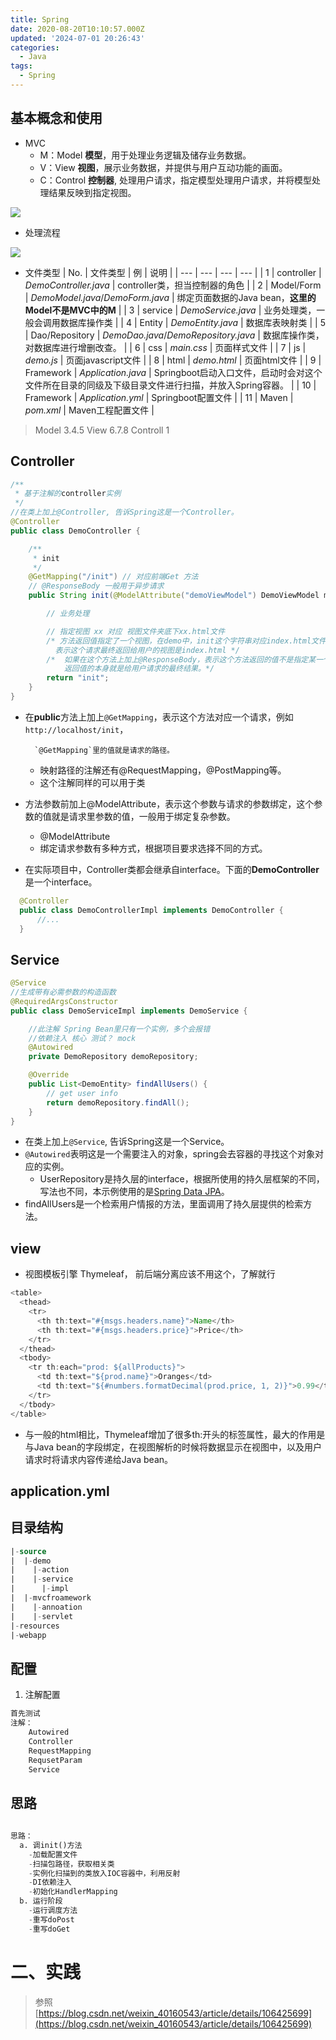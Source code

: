 ```yaml
---
title: Spring
date: 2020-08-20T10:10:57.000Z
updated: '2024-07-01 20:26:43'
categories:
  - Java
tags:
  - Spring
---
```


## 基本概念和使用

- MVC
   - M：Model **模型**，用于处理业务逻辑及储存业务数据。
   - V：View **视图**，展示业务数据，并提供与用户互动功能的画面。
   - C：Control **控制器**, 处理用户请求，指定模型处理用户请求，并将模型处理结果反映到指定视图。

![](/images/d5c226311e15e9041733190b6a0e9598.jpeg)

- 处理流程

![](/images/ffd7b72d5b3e979fba668ea4f1eb09db.jpeg)

- 文件类型
| No. | 文件类型 | 例 | 说明 |
| --- | --- | --- | --- |
| 1 | controller | _DemoController.java_ | controller类，担当控制器的角色 |
| 2 | Model/Form | _DemoModel.java_/_DemoForm.java_ | 绑定页面数据的Java bean，**这里的Model不是MVC中的M** |
| 3 | service | _DemoService.java_ | 业务处理类，一般会调用数据库操作类 |
| 4 | Entity | _DemoEntity.java_ | 数据库表映射类 |
| 5 | Dao/Repository | _DemoDao.java_/_DemoRepository.java_ | 数据库操作类，对数据库进行增删改查。 |
| 6 | css | _main.css_ | 页面样式文件 |
| 7 | js | _demo.js_ | 页面javascript文件 |
| 8 | html | _demo.html_ | 页面html文件 |
| 9 | Framework | _Application.java_ | Springboot启动入口文件，启动时会对这个文件所在目录的同级及下级目录文件进行扫描，并放入Spring容器。 |
| 10 | Framework | _Application.yml_ | Springboot配置文件 |
| 11 | Maven | _pom.xml_ | Maven工程配置文件 |

> Model  3.4.5
> View 6.7.8
> Controll 1


##  Controller
```java
/**
 * 基于注解的controller实例
 */
//在类上加上@Controller, 告诉Spring这是一个Controller。
@Controller
public class DemoController {

    /**
     * init
     */
    @GetMapping("/init") // 对应前端Get 方法
    // @ResponseBody 一般用于异步请求
    public String init(@ModelAttribute("demoViewModel") DemoViewModel model) {

        // 业务处理

        // 指定视图 xx 对应 视图文件夹底下xx.html文件
        /* 方法返回值指定了一个视图，在demo中，init这个字符串对应index.html文件，
          表示这个请求最终返回给用户的视图是index.html */
        /*  如果在这个方法上加上@ResponseBody，表示这个方法返回的值不是指定某一个视图，
            返回值的本身就是给用户请求的最终结果。*/
        return "init";
    }  
}
```

- 在**public**方法上加上`@GetMapping`，表示这个方法对应一个请求，例如`http://localhost/init`，

        `@GetMapping`里的值就是请求的路径。

   - 映射路径的注解还有@RequestMapping，@PostMapping等。
   - 这个注解同样的可以用于类
- 方法参数前加上@ModelAttribute，表示这个参数与请求的参数绑定，这个参数的值就是请求里参数的值，一般用于绑定复杂参数。
   - @ModelAttribute    
   - 绑定请求参数有多种方式，根据项目要求选择不同的方式。
- 在实际项目中，Controller类都会继承自interface。下面的**DemoController**是一个interface。
```java
  @Controller
  public class DemoControllerImpl implements DemoController {
      //...
  }
```

##  Service
```java
@Service
//生成带有必需参数的构造函数
@RequiredArgsConstructor 
public class DemoServiceImpl implements DemoService {

    //此注解 Spring Bean里只有一个实例，多个会报错
    //依赖注入 核心 测试？ mock
    @Autowired
    private DemoRepository demoRepository;

    @Override
    public List<DemoEntity> findAllUsers() {
        // get user info
        return demoRepository.findAll();
    }
}
```

- 在类上加上`@Service`, 告诉Spring这是一个Service。
- `@Autowired`表明这是一个需要注入的对象，spring会去容器的寻找这个对象对应的实例。
   - UserRepository是持久层的interface，根据所使用的持久层框架的不同，写法也不同，本示例使用的是[Spring Data JPA](http://10.6.3.63:10070/#!spring/./spring_jpa.md#%E4%BB%80%E4%B9%88%E6%98%AFSpring_Data_JPA)。
- findAllUsers是一个检索用户情报的方法，里面调用了持久层提供的检索方法。

##  view

- 视图模板引擎 Thymeleaf， 前后端分离应该不用这个，了解就行
```java
<table>
  <thead>
    <tr>
      <th th:text="#{msgs.headers.name}">Name</th>
      <th th:text="#{msgs.headers.price}">Price</th>
    </tr>
  </thead>
  <tbody>
    <tr th:each="prod: ${allProducts}">
      <td th:text="${prod.name}">Oranges</td>
      <td th:text="${#numbers.formatDecimal(prod.price, 1, 2)}">0.99</td>
    </tr>
  </tbody>
</table>
```

- 与一般的html相比，Thymeleaf增加了很多th:开头的标签属性，最大的作用是与Java bean的字段绑定，在视图解析的时候将数据显示在视图中，以及用户请求时将请求内容传递给Java bean。

##  application.yml

##  目录结构
```sql
|-source
|  |-demo
|    |-action
|    |-service
|      |-impl
|  |-mvcfroamework
|    |-annoation
|    |-servlet
|-resources
|-webapp
```

##   配置

   1. 注解配置
```sql
首先测试
注解：
    Autowired
    Controller
    RequestMapping
    RequsetParam
    Service
```

##  思路
```sql
    
思路：
  a. 调init()方法
    -加载配置文件
    -扫描包路径，获取相关类
    -实例化扫描到的类放入IOC容器中，利用反射
    -DI依赖注入
    -初始化HandlerMapping
  b. 运行阶段
    -运行调度方法
    -重写doPost
    -重写doGet
```

# 二、实践
> 参照[https://blog.csdn.net/weixin_40160543/article/details/106425699](https://blog.csdn.net/weixin_40160543/article/details/106425699)

